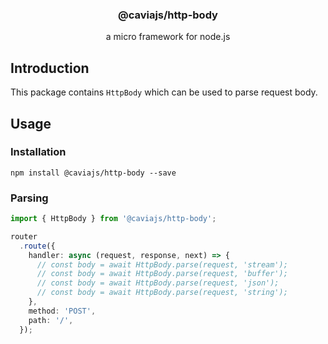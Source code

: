 <div align="center">
<h3>@caviajs/http-body</h3>
<p>a micro framework for node.js</p>
</div>

## Introduction

This package contains `HttpBody` which can be used to parse request body.

## Usage

### Installation

```shell
npm install @caviajs/http-body --save
```

### Parsing

```typescript
import { HttpBody } from '@caviajs/http-body';

router
  .route({
    handler: async (request, response, next) => {
      // const body = await HttpBody.parse(request, 'stream');
      // const body = await HttpBody.parse(request, 'buffer');
      // const body = await HttpBody.parse(request, 'json');
      // const body = await HttpBody.parse(request, 'string');
    },
    method: 'POST',
    path: '/',
  });
```
